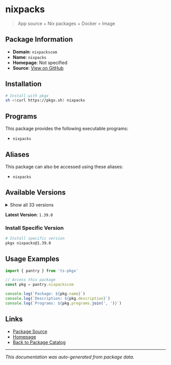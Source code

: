 # nixpacks

> App source + Nix packages + Docker = Image

## Package Information

- **Domain**: `nixpackscom`
- **Name**: `nixpacks`
- **Homepage**: Not specified
- **Source**: [View on GitHub](https://github.com/pkgxdev/pantry/tree/main/projects/nixpacks.com/package.yml)

## Installation

```bash
# Install with pkgx
sh <(curl https://pkgx.sh) nixpacks
```

## Programs

This package provides the following executable programs:

- `nixpacks`

## Aliases

This package can also be accessed using these aliases:

- `nixpacks`

## Available Versions

<details>
<summary>Show all 33 versions</summary>

- `1.39.0`, `1.38.0`, `1.37.0`, `1.36.0`, `1.35.0`
- `1.34.1`, `1.34.0`, `1.33.0`, `1.32.0`, `1.31.0`
- `1.30.0`, `1.29.1`, `1.29.0`, `1.28.1`, `1.28.0`
- `1.27.1`, `1.27.0`, `1.26.1`, `1.26.0`, `1.25.0`
- `1.24.6`, `1.24.5`, `1.24.4`, `1.24.3`, `1.24.2`
- `1.24.1`, `1.24.0`, `1.23.0`, `1.22.0`, `1.21.3`
- `1.21.2`, `1.21.1`, `1.21.0`

</details>

**Latest Version**: `1.39.0`

### Install Specific Version

```bash
# Install specific version
pkgx nixpacks@1.39.0
```

## Usage Examples

```typescript
import { pantry } from 'ts-pkgx'

// Access this package
const pkg = pantry.nixpackscom

console.log(`Package: ${pkg.name}`)
console.log(`Description: ${pkg.description}`)
console.log(`Programs: ${pkg.programs.join(', ')}`)
```

## Links

- [Package Source](https://github.com/pkgxdev/pantry/tree/main/projects/nixpacks.com/package.yml)
- [Homepage](#)
- [Back to Package Catalog](../package-catalog.md)

---

*This documentation was auto-generated from package data.*
